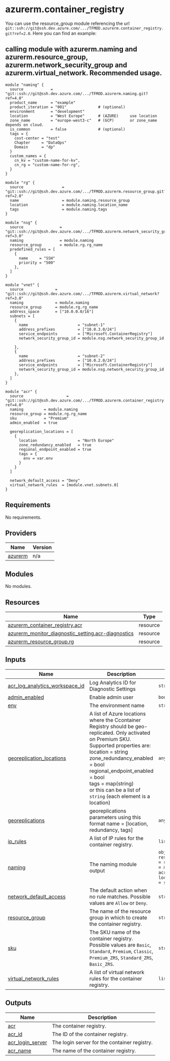 # azurerm.container_registry

You can use the resource_group module referencing the url `git::ssh://git@ssh.dev.azure.com/.../TFMOD.azurerm.container_registry.git?ref=2.0`. Here you can find an example:

## calling module with azurerm.naming and azurerm.resource_group, azurerm.network_security_group and azurerm.virtual_network. Recommended usage.

```
module "naming" {
  source            = "git::ssh://git@ssh.dev.azure.com/.../TFMOD.azurerm.naming.git?ref=4.0"
  product_name      = "example"
  product_iteration = "001"              # (optional)
  environment       = "development"
  location          = "West Europe"      # (AZURE)     use location 
  zone_name         = "europe-west3-c"   # (GCP)       or zone_name depends on cloud.
  is_common         = false              # (optional)
  tags = {
    cost-center = "test"
    Chapter     = "DataOps"
    Domain      = "dp"
  }
  custom_names = {
    cn_kv = "custom-name-for-kv",
    cn_rg = "custom-name-for-rg",
  }
}

module "rg" {
  source                 = "git::ssh://git@ssh.dev.azure.com/.../TFMOD.azurerm.resource_group.git?ref=2.0"
  name                   = module.naming.resource_group
  location               = module.naming.location_name
  tags                   = module.naming.tags
}

module "nsg" {
  source                = "git::ssh://git@ssh.dev.azure.com/.../TFMOD.azurerm.network_security_group?ref=3.0"
  naming                = module.naming
  resource_group        = module.rg.rg_name
  predefined_rules = [
    {
      name     = "SSH"
      priority = "500"
    },
  ]
}

module "vnet" {
  source              = "git::ssh://git@ssh.dev.azure.com/.../TFMOD.azurerm.virtual_network?ref=3.0"
  naming              = module.naming
  resource_group      = module.rg.rg_name
  address_space       = ["10.0.0.0/16"]
  subnets = [
    {
      name                      = "subnet-1"
      address_prefixes          = ["10.0.3.0/24"]
      service_endpoints         = ["Microsoft.ContainerRegistry"] 
      network_security_group_id = module.nsg.network_security_group_id

    },
    {
      name                      = "subnet-2"
      address_prefixes          = ["10.0.2.0/24"]
      service_endpoints         = ["Microsoft.ContainerRegistry"] 
      network_security_group_id = module.nsg.network_security_group_id
    },
  ]
}

module "acr" {
  source                   = "git::ssh://git@ssh.dev.azure.com/.../TFMOD.azurerm.container_registry.git?ref=4.0"
  naming         = module.naming
  resource_group = module.rg.rg_name
  sku            = "Premium"
  admin_enabled  = true
  
  georeplication_locations = [
    {
      location                  = "North Europe"
      zone_redundancy_enabled   = true
      regional_endpoint_enabled = true
      tags = {
        env = var.env
      }
    }
  ] 

  network_default_access = "Deny"
  virtual_network_rules  = [module.vnet.subnets.0]
}
```

<!-- BEGIN_TF_DOCS -->
## Requirements

No requirements.

## Providers

| Name | Version |
|------|---------|
| <a name="provider_azurerm"></a> [azurerm](#provider\_azurerm) | n/a |

## Modules

No modules.

## Resources

| Name | Type |
|------|------|
| [azurerm_container_registry.acr](https://registry.terraform.io/providers/hashicorp/azurerm/latest/docs/resources/container_registry) | resource |
| [azurerm_monitor_diagnostic_setting.acr-diagnostics](https://registry.terraform.io/providers/hashicorp/azurerm/latest/docs/resources/monitor_diagnostic_setting) | resource |
| [azurerm_resource_group.rg](https://registry.terraform.io/providers/hashicorp/azurerm/latest/docs/resources/resource_group) | resource |

## Inputs

| Name | Description | Type | Default | Required |
|------|-------------|------|---------|:--------:|
| <a name="input_acr_log_analytics_workspace_id"></a> [acr\_log\_analytics\_workspace\_id](#input\_acr\_log\_analytics\_workspace\_id) | Log Analytics ID for Diagnostic Settings | `string` | `""` | no |
| <a name="input_admin_enabled"></a> [admin\_enabled](#input\_admin\_enabled) | Enable admin user | `bool` | `false` | no |
| <a name="input_env"></a> [env](#input\_env) | The environment name | `string` | `"stg"` | no |
| <a name="input_georeplication_locations"></a> [georeplication\_locations](#input\_georeplication\_locations) | A list of Azure locations where the Ccontainer Registry should be geo-replicated. Only activated on Premium SKU.<br>  Supported properties are:<br>    location                  = string<br>    zone\_redundancy\_enabled   = bool<br>    regional\_endpoint\_enabled = bool<br>    tags                      = map(string)<br>  or this can be a list of `string` (each element is a location) | `any` | `[]` | no |
| <a name="input_georeplications"></a> [georeplications](#input\_georeplications) | georeplications parameters using this format name = [location, redundancy, tags] | `any` | `null` | no |
| <a name="input_ip_rules"></a> [ip\_rules](#input\_ip\_rules) | A list of IP rules for the container registry. | `list(any)` | `[]` | no |
| <a name="input_naming"></a> [naming](#input\_naming) | The naming module output | `object({ resource_group = string, tags = map(string), acr = string, location_name = string })` | n/a | yes |
| <a name="input_network_default_access"></a> [network\_default\_access](#input\_network\_default\_access) | The default action when no rule matches. Possible values are `Allow` or `Deny`. | `string` | `"Allow"` | no |
| <a name="input_resource_group"></a> [resource\_group](#input\_resource\_group) | The name of the resource group in which to create the container registry. | `string` | `""` | no |
| <a name="input_sku"></a> [sku](#input\_sku) | The SKU name of the container registry. Possible values are `Basic`, `Standard`, `Premium`, `Classic`, `Premium_ZRS`, `Standard_ZRS`, `Basic_ZRS`. | `string` | `"Standard"` | no |
| <a name="input_virtual_network_rules"></a> [virtual\_network\_rules](#input\_virtual\_network\_rules) | A list of virtual network rules for the container registry. | `list(any)` | `[]` | no |

## Outputs

| Name | Description |
|------|-------------|
| <a name="output_acr"></a> [acr](#output\_acr) | The container registry. |
| <a name="output_acr_id"></a> [acr\_id](#output\_acr\_id) | The ID of the container registry. |
| <a name="output_acr_login_server"></a> [acr\_login\_server](#output\_acr\_login\_server) | The login server for the container registry. |
| <a name="output_acr_name"></a> [acr\_name](#output\_acr\_name) | The name of the container registry. |
<!-- END_TF_DOCS -->